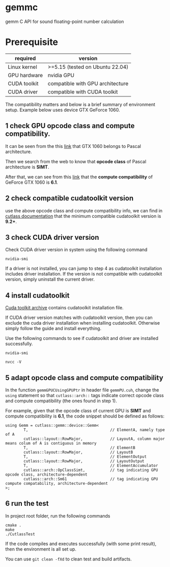 # gemmc

gemm C API for sound floating-point number calculation

# Prerequisite

|required|version|
|--------|-------|
|Linux kernel|>=5.15 (tested on Ubuntu 22.04)|
|GPU hardware|nvidia GPU|
|CUDA toolkit|compatible with GPU architecture|
|CUDA driver|compatible with CUDA toolkit|

The compatibility matters and below is a brief summary of environment setup. Example below uses device GTX GeForce 1060. 

## 1 check GPU opcode class and compute compatibility. 

It can be seen from the this [link](https://www.nvidia.com/en-us/geforce/graphics-cards/compare/) that GTX 1060 belongs to Pascal architecture. 

Then we search from the web to know that **opcode class** of Pascal architecture is **SIMT**. 

After that, we can see from this [link](https://developer.nvidia.com/cuda-gpus#compute) that the **compute compatibility** of GeForce GTX 1060 is **6.1**. 

## 2 check compatible cudatoolkit version

use the above opcode class and compute compatibility info, we can find in [cutlass documentation](https://github.com/NVIDIA/cutlass/blob/master/media/docs/functionality.md#device-level-gemm) that the minimum compatible cudatoolkit version is **9.2+**.

## 3 check CUDA driver version 

Check CUDA driver version in system using the following command

```
nvidia-smi
```

If a driver is not installed, you can jump to step 4 as cudatoolkit installation includes driver installation. If the version is not compatible with cudatoolkit version, simply uninstall the current driver. 

## 4 install cudatoolkit

[Cuda toolkit archive](https://developer.nvidia.com/cuda-toolkit-archive) contains cudatoolkit installation file. 

If CUDA driver version matches with cudatoolkit version, then you can exclude the cuda driver installation when installing cudatoolkit. Otherwise simply follow the guide and install everything.

Use the following commands to see if cudatoolkit and driver are installed successfully.

```
nvidia-smi
```

```
nvcc -V
```

## 5 adapt opcode class and compute compatibility

In the function ```gemmGPUCUsingGPUPtr``` in header file ```gemmPU.cuh```, change the ```using``` statement so that ```cutlass::arch::``` tags indicate correct opcode class and compute compatibility (the ones found in step 1).

For example, given that the opcode class of current GPU is **SIMT** and compute compatibility is **6.1**, the code snippet should be defined as follows:

```
using Gemm = cutlass::gemm::device::Gemm<
        T,                                    // ElementA, namely type of A
        cutlass::layout::RowMajor,            // LayoutA, column major means colum of A is contiguous in memory
        T,                                    // ElementB
        cutlass::layout::RowMajor,            // LayoutB
        T,                                    // ElementOutput
        cutlass::layout::RowMajor,            // LayoutOutput
        T,                                    // ElementAccumulator
        cutlass::arch::OpClassSimt,           // tag indicating GPU opcode class, architecture-dependent
        cutlass::arch::Sm61                   // tag indicating GPU compute compatability, architecture-dependent
>;
```

## 6 run the test

In project root folder, run the following commands

```
cmake .
make
./CutlassTest
```

If the code compiles and executes successfully (with some print result), then the environment is all set up.

You can use ```git clean -fXd``` to clean test and build artifacts.